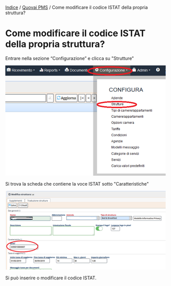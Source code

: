  [Indice](index.md) / [Quovai PMS](quovai-pms-it.md) / Come modificare il codice ISTAT della propria struttura?

# Come modificare il codice ISTAT della propria struttura?


Entrare nella sezione “Configurazione” e clicca su "Strutture"

![](images/codice-ISTAT-001.png)

Si trova la scheda che contiene la voce ISTAT sotto "Caratteristiche"
 
![](images/codice-ISTAT-002.png)

Si può inserire o modificare il codice ISTAT.
